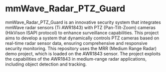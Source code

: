 # mmWave_Radar_PTZ_Guard
mmWave_Radar_PTZ_Guard is an innovative security system that integrates mmWave radar sensors (Ti AWR1843) with PTZ (Pan-Tilt-Zoom) cameras (HikVison ISAPI protocol) to enhance surveillance capabilities. This project aims to develop a system that dynamically controls PTZ cameras based on real-time radar sensor data, ensuring comprehensive and responsive security monitoring.
This repository uses the MRR (Medium Range Radar) demo project, which is loaded on the AWR1843 sensor. The project exploits the capabilities of the AWR1843 in medium-range radar applications, including object detection and tracking.
